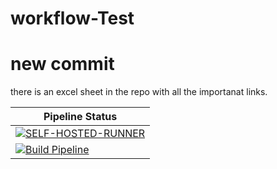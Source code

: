 # workflow-Test
# new commit
there is an excel sheet in the repo with all the importanat links.

| Pipeline Status |
| --------------- |
|[![SELF-HOSTED-RUNNER](https://github.com/Mayur-1999/workflow-Test/actions/workflows/self-hosted-customised-workflow.yaml/badge.svg?branch=main)](https://github.com/Mayur-1999/workflow-Test/actions/workflows/self-hosted-customised-workflow.yaml)|
|[![Build Pipeline](https://github.com/Mayur-1999/workflow-Test/actions/workflows/Build.yaml/badge.svg)](https://github.com/Mayur-1999/workflow-Test/actions/workflows/Build.yaml)|

